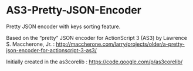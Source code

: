 AS3-Pretty-JSON-Encoder
=======================

Pretty JSON encoder with keys sorting feature. 

Based on the “pretty” JSON encoder for ActionScript 3 (AS3) by Lawrence S. Maccherone, Jr. :
http://maccherone.com/larry/projects/older/a-pretty-json-encoder-for-actionscript-3-as3/

Initially created in the as3corelib : https://code.google.com/p/as3corelib/
